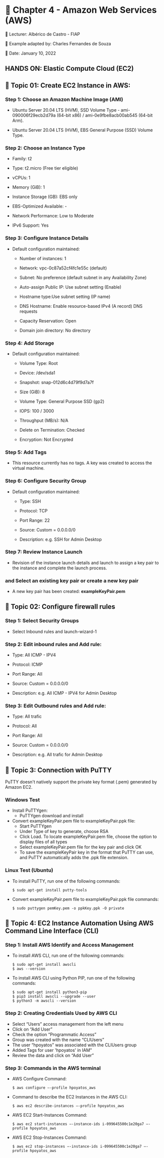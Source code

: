 # :open_file_folder: Chapter 4 - Amazon Web Services (AWS)

:triangular_flag_on_post: Lecturer: Albérico de Castro - FIAP

:beginner: Example adapted by: Charles Fernandes de Souza

:date: Date: January 10, 2022


## HANDS ON: Elastic Compute Cloud (EC2) 

 
## :pushpin: Topic 01: Create EC2 Instance in AWS: 

### Step 1: Choose an Amazon Machine Image (AMI) 

- Ubuntu Server 20.04 LTS (HVM), SSD Volume Type - ami-090006f29ecb2d79a (64-bit x86) / ami-0e9fbe8acb00ab545 (64-bit Arm). 

 - Ubuntu Server 20.04 LTS (HVM), EBS General Purpose (SSD) Volume Type.  

 

### Step 2: Choose an Instance Type 

- Family: t2 

- Type: t2.micro (Free tier eligible) 

- vCPUs: 1 

- Memory (GiB): 1 

- Instance Storage (GB): EBS only 

- EBS-Optimized Available: -  

- Network Performance: Low to Moderate 

- IPv6 Support: Yes 

 

### Step 3: Configure Instance Details 

- Default configuration maintained: 

  - Number of instances: 1 

  - Network: vpc-0c87a52cf4fc1e55c (default) 

  - Subnet: No preference (default subnet in any Availability Zone) 

  - Auto-assign Public IP: Use subnet setting (Enable) 

  - Hostname type:Use subnet setting (IP name) 

  - DNS Hostname: Enable resource-based IPv4 (A record) DNS requests 

  - Capacity Reservation: Open 

  - Domain join directory: No directory 

 

### Step 4: Add Storage 

- Default configuration maintained: 

  - Volume Type: Root 

  - Device: /dev/sda1 

  - Snapshot: snap-012d6c4d79f9d7a7f 

  - Size (GiB): 8 

  - Volume Type: General Purpose SSD (gp2) 

  - IOPS: 100 / 3000 

  - Throughput (MB/s): N/A 

  - Delete on Termination: Checked 

  - Encryption: Not Encrypted 



### Step 5: Add Tags 

- This resource currently has no tags. A key was created to access the virtual machine.  

 

### Step 6: Configure Security Group 

- Default configuration maintained: 

  - Type: SSH 

  - Protocol: TCP 

  - Port Range: 22 

  - Source: Custom = 0.0.0.0/0 

  - Description: e.g. SSH for Admin Desktop 

 

### Step 7: Review Instance Launch 

- Revision of the instance launch details and launch to assign a key pair to the instance and complete the launch process. 

 

### and Select an existing key pair or create a new key pair 

- A new key pair has been created: **exampleKeyPair.pem**

 

## :pushpin: Topic 02: Configure firewall rules 

### Step 1: Select Security Groups 

- Select Inbound rules and launch-wizard-1 

 
### Step 2: Edit inbound rules and Add rule: 

 - Type: All ICMP - IPV4 

 - Protocol: ICMP 

 - Port Range: All 

 - Source: Custom = 0.0.0.0/0 

 - Description: e.g. All ICMP - IPV4 for Admin Desktop 

 

### Step 3: Edit Outbound rules and Add rule: 
 - Type: All trafic 

 - Protocol: All 

 - Port Range: All 

 - Source: Custom = 0.0.0.0/0 

 - Description: e.g. All trafic for Admin Desktop 


## :pushpin: Topic 3: Connection with PuTTY 
PuTTY doesn't natively support the private key format (.pem) generated by Amazon EC2. 

### Windows Test
  - Install PuTTYgen:
    - PuTTYgen download and install 
  - Convert exampleKeyPair.pem file to exampleKeyPair.ppk file:
    - Start PuTTYgen
    - Under Type of key to generate, choose RSA
    - Click Load. To locate exampleKeyPair.pem file, choose the option to display files of all types
    - Select exampleKeyPair.pem file for the key pair and click OK
    - To save the exampleKeyPair key in the format that PuTTY can use, and PuTTY automatically adds the .ppk file extension.

### Linux Test (Ubuntu)
- To install PuTTY, run one of the following commands:

      $ sudo apt-get install putty-tools

- Convert exampleKeyPair.pem file to exampleKeyPair.ppk file commands:

      $ sudo puttygen pemKey.pem -o ppkKey.ppk -O private

## :pushpin: Topic 4: EC2 Instance Automation Using AWS Command Line Interface (CLI) 

### Step 1: Install AWS Identify and Access Management
- To install AWS CLI, run one of the following commands:

      $ sudo apt-get install awscli
      $ aws --version

- To install AWS CLI using Python PIP, run one of the following commands:
      
      $ sudo apt-get install python3-pip
      $ pip3 install awscli --upgrade --user
      $ python3 -m awscli --version

### Step 2: Creating Credentials Used by AWS CLI

- Select “Users” access management from the left menu
- Click on “Add User”
- Check the option “Programmatic Access”
- Group was created with the name “CLIUsers”
- The user “hpoyatos” was associated with the CLIUsers group
- Added Tags for user 'hpoyatos' in IAM"
- Review the data and click on “Add User”

### Step 3: Commands in the AWS terminal
- AWS Configure Command: 


      $ aws configure –-profile hpoyatos_aws
    
- Command to describe the EC2 Instances in the AWS CLI:

      $ aws ec2 describe-instances –-profile hpoyatos_aws

- AWS EC2 Start-Instances Command:

      $ aws ec2 start-instances –-instance-ids i-099645500c1e20ga7 –-profile hpoyatos_aws
      
- AWS EC2 Stop-Instances Command:    
     
      $ aws ec2 stop-instances –-instance-ids i-099645500c1e20ga7 –-profile hpoyatos_aws



